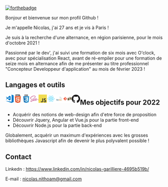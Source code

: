 [![forthebadge](https://forthebadge.com/images/badges/built-by-developers.svg)](https://forthebadge.com)

Bonjour et bienvenue sur mon profil Github ! 

Je m'appelle Nicolas, j'ai 27 ans et je vis à Paris !

Je suis à la recherche d'une alternance, en région parisienne, pour le mois d'octobre 2021 !

Passionné par le dev', j'ai suivi une formation de six mois avec O'clock, avec pour spécialisation React, avant de ré-empiler pour une formation de seize mois en alternance afin de me présenter au titre professionnel "Concepteur Developpeur d'application" au mois de février 2023 !

## Langages et outils 

<img align="left" alt="Visual Studio Code" width="26px" src="https://raw.githubusercontent.com/github/explore/80688e429a7d4ef2fca1e82350fe8e3517d3494d/topics/visual-studio-code/visual-studio-code.png" />
<img align="left" alt="HTML5" width="26px" src="https://raw.githubusercontent.com/github/explore/80688e429a7d4ef2fca1e82350fe8e3517d3494d/topics/html/html.png" />
<img align="left" alt="CSS3" width="26px" src="https://raw.githubusercontent.com/github/explore/80688e429a7d4ef2fca1e82350fe8e3517d3494d/topics/css/css.png" />
<img align="left" alt="Sass" width="26px" src="https://raw.githubusercontent.com/github/explore/80688e429a7d4ef2fca1e82350fe8e3517d3494d/topics/sass/sass.png" />
<img align="left" alt="JavaScript" width="26px" src="https://raw.githubusercontent.com/github/explore/80688e429a7d4ef2fca1e82350fe8e3517d3494d/topics/javascript/javascript.png" />
<img align="left" alt="React" width="26px" src="https://raw.githubusercontent.com/github/explore/80688e429a7d4ef2fca1e82350fe8e3517d3494d/topics/react/react.png" />
<img align="left" alt="MySQL" width="26px" src="https://raw.githubusercontent.com/github/explore/80688e429a7d4ef2fca1e82350fe8e3517d3494d/topics/mysql/mysql.png" />
<img align="left" alt="Git" width="26px" src="https://raw.githubusercontent.com/github/explore/80688e429a7d4ef2fca1e82350fe8e3517d3494d/topics/git/git.png" />
<img align="left" alt="GitHub" width="26px" src="https://raw.githubusercontent.com/github/explore/78df643247d429f6cc873026c0622819ad797942/topics/github/github.png" />



## Mes objectifs pour 2022

- Acquérir des notions de web-design afin d'etre force de proposition
- Découvrir Jquery, Angular et Vue.js pour la partie front-end
- Découvrir Node.js pour la partie back-end

Globalement, acquérir un maximum d'expériences avec les grosses bibliothèques Javascript afin de devenir le plus polyvalent possible !

## Contact

Linkedn : https://www.linkedin.com/in/nicolas-garilliere-4695b519b/

E-mail : nicolas.nithoam@gmail.com
